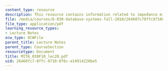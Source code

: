 ```yaml
---
content_type: resource
description: This resource contains information related to impedance mismatch.
file: /media/courses/6-830-database-systems-fall-2010/264607c70ffc97108f6ce14914220be5_MIT6_830F10_lec20.pdf
file_type: application/pdf
learning_resource_types:
- Lecture Notes
ocw_type: OCWFile
parent_title: Lecture Notes
parent_type: CourseSection
resourcetype: Document
title: MIT6_830F10_lec20.pdf
uid: 264607c7-0ffc-9710-8f6c-e14914220be5
---
```


